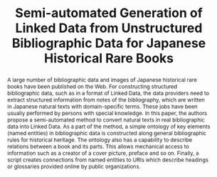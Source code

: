 ---
abstract: A large number of bibliographic data and images of Japanese historical rare
  books have been published on the Web. For constructing structured bibliographic
  data, such as in a format of Linked Data, the data providers need to extract structured
  information from notes of the bibliography, which are written in Japanese natural
  texts with domain-specific terms. These jobs have been usually performed by persons
  with special knowledge. In this paper, the authors propose a semi-automated method
  to convert natural texts in real bibliographic data into Linked Data. As a part
  of the method, a simple ontology of key elements (named entities) in bibliographic
  data is constructed along general bibliographic rules for historical heritage. The
  ontology also has a capability to describe relations between a book and its parts.
  This allows mechanical access to information such as a creator of a cover picture,
  preface and so on. Finally, a script creates connections from named entities to
  URIs which describe headings or glossaries provided online by public organizations.
creators:
- Natsuko Yoshiga
- Shin-Ichi Tadaki
date: null
document_url: https://services.phaidra.univie.ac.at/api/object/o:931094/download
grand_parent: iPRES
institutions: []
keywords:
- kyoto
landing_page_url: https://phaidra.univie.ac.at/o:931094
language: eng
layout: publication
license: CC BY-SA 4.0 International
notes_url: null
parent: iPRES 2017
publication_type: paper
size: 166124
slides_url: null
source_name: iPRES
stream_url: null
title: Semi-automated Generation of Linked Data from Unstructured Bibliographic Data
  for Japanese Historical Rare Books
year: 2017
---